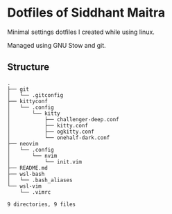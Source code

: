# Dotfiles of Siddhant Maitra

Minimal settings dotfiles I created while using linux.

Managed using GNU Stow and git. 

## Structure 

```
.
├── git
│   └── .gitconfig
├── kittyconf
│   └── .config
│       └── kitty
│           ├── challenger-deep.conf
│           ├── kitty.conf
│           ├── ogkitty.conf
│           └── onehalf-dark.conf
├── neovim
│   └── .config
│       └── nvim
│           └── init.vim
├── README.md
├── wsl-bash
│   └── .bash_aliases
└── wsl-vim
    └── .vimrc

9 directories, 9 files

```

